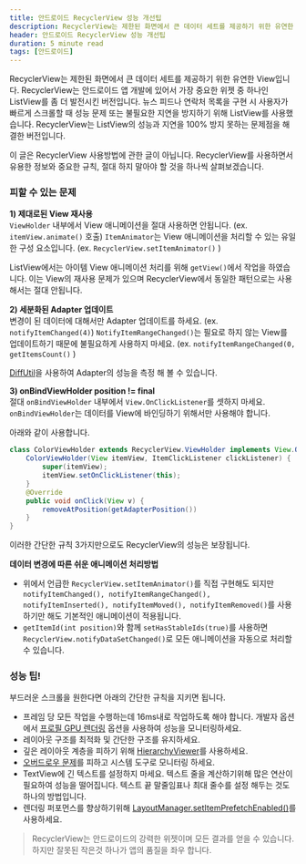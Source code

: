 ```yaml
---
title: 안드로이드 RecyclerView 성능 개선팁
description: RecyclerView는 제한된 화면에서 큰 데이터 세트를 제공하기 위한 유연한 View입니다. RecyclerView는 안드로이드 앱 개발에 있어서 가장 중요한 위젯 중 하나인 ListView를 좀 더 발전시킨 버전입니다. 뉴스 피드나 연락처 목록을 구현 시 사용자가 빠르게 스크롤할 때 성능 문제 또는 불필요한 지연을 방지하기 위해 ListView를 사용했습니다. RecyclerView는 ListView의 성능과 지연을 100% 방지 못하는 문제점을 해결한 버전입니다.
header: 안드로이드 RecyclerView 성능 개선팁
duration: 5 minute read
tags: [안드로이드]
---
```


RecyclerView는 제한된 화면에서 큰 데이터 세트를 제공하기 위한 유연한 View입니다. RecyclerView는 안드로이드 앱 개발에 있어서 가장 중요한 위젯 중 하나인 ListView를 좀 더 발전시킨 버전입니다. 뉴스 피드나 연락처 목록을 구현 시 사용자가 빠르게 스크롤할 때 성능 문제 또는 불필요한 지연을 방지하기 위해 ListView를 사용했습니다. RecyclerView는 ListView의 성능과 지연을 100% 방지 못하는 문제점을 해결한 버전입니다.  

이 글은 RecyclerView 사용방법에 관한 글이 아닙니다. RecyclerView를 사용하면서 유용한 정보와 중요한 규칙, 절대 하지 말아야 할 것을 하나씩 살펴보겠습니다.  


### 피할 수 있는 문제

**1) 제대로된 View 재사용**  
`ViewHolder` 내부에서 View 애니메이션을 절대 사용하면 안됩니다. (ex. `itemView.animate()` 호출)
`ItemAnimator`는 View 애니메이션을 처리할 수 있는 유일한 구성 요소입니다. (ex. `RecyclerView.setItemAnimator()` )  

ListView에서는 아이템 View 애니메이션 처리를 위해 `getView()`에서 작업을 하였습니다. 이는 View의 재사용 문제가 있으며 RecyclerView에서 동일한 패턴으로는 사용해서는 절대 안됩니다.  


**2) 세분화된 Adapter 업데이트**  
변경이 된 데이터에 대해서만 Adapter 업데이트를 하세요. (ex. `notifyItemChanged(4)`)
`NotifyItemRangeChanged()`는 필요로 하지 않는 View를 업데이트하기 때문에 불필요하게 사용하지 마세요. (ex. `notifyItemRangeChanged(0, getItemsCount()` )  

[DiffUtil](https://developer.android.com/reference/android/support/v7/util/DiffUtil.html)을 사용하여 Adapter의 성능을 측정 해 볼 수 있습니다.  


**3) onBindViewHolder position != final**  
절대 `onBindViewHolder` 내부에서 `View.OnClickListener`를 셋하지 마세요. `onBindViewHolder`는 데이터를 View에 바인딩하기 위해서만 사용해야 합니다.  


아래와 같이 사용합니다.  

```java
class ColorViewHolder extends RecyclerView.ViewHolder implements View.OnClickListener {
    ColorViewHolder(View itemView, ItemClickListener clickListener) {
        super(itemView);
        itemView.setOnClickListener(this);
    }
    @Override
    public void onClick(View v) {
        removeAtPosition(getAdapterPosition())
    }
}
```
이러한 간단한 규칙 3가지만으로도 RecyclerView의 성능은 보장됩니다.  


**데이터 변경에 따른 쉬운 애니메이션 처리방법**
- 위에서 언급한 `RecyclerView.setItemAnimator()`를 직접 구현해도 되지만 `notifyItemChanged(), notifyItemRangeChanged(), notifyItemInserted(), notifyItemMoved(), notifyItemRemoved()`를 사용하기만 해도 기본적인 애니메이션이 적용됩니다.
- `getItemId(int position)`와 함께 `setHasStableIds(true)`를 사용하면 `RecyclerView.notifyDataSetChanged()`로 모든 애니메이션을 자동으로 처리할 수 있습니다.  



### 성능 팁!

부드러운 스크롤을 원한다면 아래의 간단한 규칙을 지키면 됩니다.  

- 프레임 당 모든 작업을 수행하는데 16ms내로 작업하도록 해야 합니다. 개발자 옵션에서 [프로필 GPU 렌더링](https://developer.android.com/studio/profile/dev-options-rendering.html) 옵션을 사용하여 성능을 모니터링하세요.
- 레이아웃 구조를 최적화 및 간단한 구조를 유지하세요.
- 깊은 레이아웃 계층을 피하기 위해 [HierarchyViewer](https://developer.android.com/studio/profile/hierarchy-viewer.html)를 사용하세요.
- [오버드로우 문제](https://developer.android.com/studio/profile/dev-options-overdraw.html)를 피하고 시스템 도구로 모니터링 하세요.
- TextView에 긴 텍스트를 설정하지 마세요. 텍스트 줄을 계산하기위해 많은 연산이 필요하여 성능을 떨어집니다. 텍스트 끝 말줄임표나 최대 줄수를 설정 해두는 것도 하나의 방법입니다.
- 렌더링 퍼포먼스를 향상하기위해 [LayoutManager.setItemPrefetchEnabled()](https://medium.com/google-developers/recyclerview-prefetch-c2f269075710#.psau15lh2)를 사용하세요.  



> RecyclerView는 안드로이드의 강력한 위젯이며 모든 결과를 얻을 수 있습니다. 하지만 잘못된 작은것 하나가 앱의 품질을 좌우 합니다.